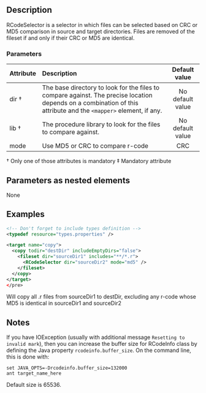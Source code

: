 ## Description
RCodeSelector is a selector in which files can be selected based on CRC or MD5 comparison in source and target directories. Files are removed of the fileset if and only if their CRC or MD5 are identical.

### Parameters

| **Attribute**| **Description**| **Default value**|
|:-------------|:---------------|:---------------:|
|dir †         |The base directory to look for the files to compare against. The precise location depends on a combination of this attribute and the `<mapper>` element, if any.|No default value  |
|lib †         |The procedure library to look for the files to compare against.|No default value  |
|mode          |Use MD5 or CRC to compare r-code|CRC               |

† Only one of those attributes is mandatory
‡ Mandatory attribute

## Parameters as nested elements

None

## Examples

```xml
<!-- Don't forget to include types definition -->
<typedef resource="types.properties" />

<target name="copy">
  <copy todir="destDir" includeEmptyDirs="false">
    <fileset dir="sourceDir1" includes="**/*.r">
      <RCodeSelector dir="sourceDir2" mode="md5" />
    </fileset>
  </copy>
</target>
</pre>
```
Will copy all .r files from sourceDir1 to destDir, excluding any r-code whose MD5 is identical in sourceDir1 and sourceDir2

## Notes

If you have IOException (usually with additional message `Resetting to invalid mark`), then you can increase the buffer size for RCodeInfo class by defining the Java property `rcodeinfo.buffer_size`. On the command line, this is done with:

```
set JAVA_OPTS=-Drcodeinfo.buffer_size=132000
ant target_name_here
```
Default size is 65536.
